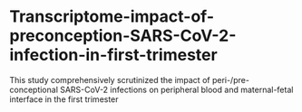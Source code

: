 # Transcriptome-impact-of-preconception-SARS-CoV-2-infection-in-first-trimester
This study comprehensively scrutinized the impact of peri-/pre-conceptional SARS-CoV-2 infections on peripheral blood and maternal-fetal interface in the first trimester
